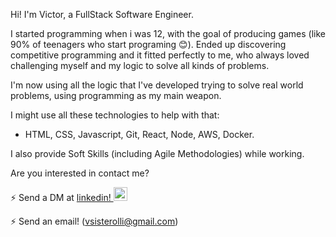Hi! I'm Victor, a FullStack Software Engineer.

I started programming when i was 12, with the goal of producing games (like 90% of teenagers who start programing 😊).
Ended up discovering competitive programming and it fitted perfectly to me, who always loved challenging myself and my logic to solve all kinds of problems.

I'm now using all the logic that I've developed trying to solve real world problems, using programming as my main weapon.

I might use all these technologies to help with that:

- HTML, CSS, Javascript, Git, React, Node, AWS, Docker.

I also provide Soft Skills (including Agile Methodologies) while working.

Are you interested in contact me?

⚡ Send a DM at <a href="https://www.linkedin.com/in/victorsisterolli/">linkedin!  <img alt="vsisterolli linkedin" width="22px" src="https://cdn.jsdelivr.net/npm/simple-icons@v3/icons/linkedin.svg" /></a>

⚡ Send an email! (vsisterolli@gmail.com)


